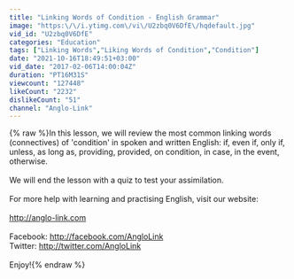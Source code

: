 ```yaml
---
title: "Linking Words of Condition - English Grammar"
image: "https:\/\/i.ytimg.com\/vi\/U2zbq0V6DfE\/hqdefault.jpg"
vid_id: "U2zbq0V6DfE"
categories: "Education"
tags: ["Linking Words","Liking Words of Condition","Condition"]
date: "2021-10-16T18:49:51+03:00"
vid_date: "2017-02-06T14:00:04Z"
duration: "PT16M31S"
viewcount: "127448"
likeCount: "2232"
dislikeCount: "51"
channel: "Anglo-Link"
---
```

{% raw %}In this lesson, we will review the most common linking words (connectives) of 'condition' in spoken and written English: if, even if, only if, unless, as long as, providing, provided, on condition, in case, in the event, otherwise.<br /><br />We will end the lesson with a quiz to test your assimilation.<br /><br />For more help with learning and practising English, visit our website:<br /><br /><a rel="nofollow" target="blank" href="http://anglo-link.com">http://anglo-link.com</a><br /><br />Facebook: <a rel="nofollow" target="blank" href="http://facebook.com/AngloLink">http://facebook.com/AngloLink</a> <br />Twitter: <a rel="nofollow" target="blank" href="http://twitter.com/AngloLink">http://twitter.com/AngloLink</a><br /><br />Enjoy!{% endraw %}
